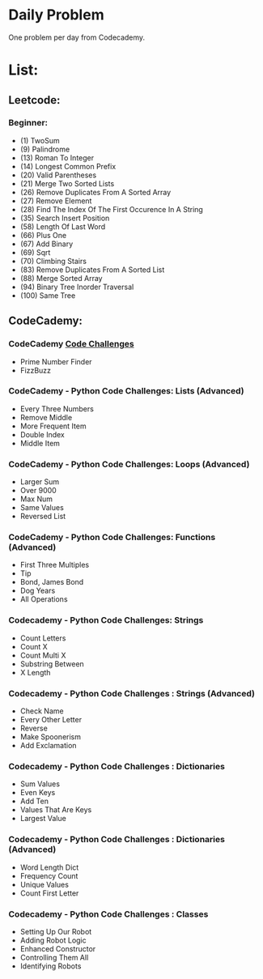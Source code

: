 # Daily Problem
One problem per day from Codecademy.

# List:

## Leetcode:

### Beginner:

* (1) TwoSum
* (9) Palindrome
* (13) Roman To Integer
* (14) Longest Common Prefix
* (20) Valid Parentheses
* (21) Merge Two Sorted Lists
* (26) Remove Duplicates From A Sorted Array
* (27) Remove Element
* (28) Find The Index Of The First Occurence In A String
* (35) Search Insert Position
* (58) Length Of Last Word
* (66) Plus One
* (67) Add Binary
* (69) Sqrt
* (70) Climbing Stairs
* (83) Remove Duplicates From A Sorted List
* (88) Merge Sorted Array
* (94) Binary Tree Inorder Traversal
* (100) Same Tree

## CodeCademy:

### CodeCademy [Code Challenges](https://www.codecademy.com/code-challenges)
* Prime Number Finder
* FizzBuzz

### CodeCademy - Python Code Challenges: Lists (Advanced)
* Every Three Numbers
* Remove Middle
* More Frequent Item
* Double Index
* Middle Item

### CodeCademy - Python Code Challenges: Loops (Advanced)
* Larger Sum
* Over 9000
* Max Num
* Same Values
* Reversed List

### CodeCademy - Python Code Challenges: Functions (Advanced)

* First Three Multiples
* Tip
* Bond, James Bond
* Dog Years
* All Operations

### Codecademy - Python Code Challenges: Strings

* Count Letters
* Count X
* Count Multi X
* Substring Between
* X Length

### Codecademy - Python Code Challenges : Strings (Advanced)

* Check Name
* Every Other Letter
* Reverse
* Make Spoonerism
* Add Exclamation

### Codecademy - Python Code Challenges : Dictionaries

* Sum Values
* Even Keys
* Add Ten
* Values That Are Keys
* Largest Value

### Codecademy - Python Code Challenges : Dictionaries (Advanced)

* Word Length Dict
* Frequency Count
* Unique Values
* Count First Letter

### Codecademy - Python Code Challenges : Classes

* Setting Up Our Robot
* Adding Robot Logic
* Enhanced Constructor
* Controlling Them All
* Identifying Robots
